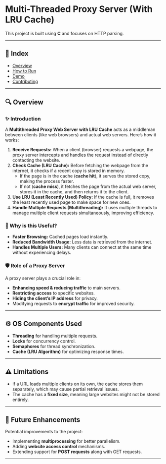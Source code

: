 # Multi-Threaded Proxy Server (With LRU Cache)

This project is built using **C** and focuses on HTTP parsing.

---

## 📌 Index
- [Overview](#overview)
- [How to Run](#how-to-run)
- [Demo](#demo)
- [Contributing](#contributing)

---

## 🔍 Overview

### ✨ Introduction
A **Multithreaded Proxy Web Server with LRU Cache** acts as a middleman between clients (like web browsers) and actual web servers. Here’s how it works:

1. **Receive Requests:** When a client (browser) requests a webpage, the proxy server intercepts and handles the request instead of directly contacting the website.
2. **Check Cache (LRU Cache):** Before fetching the webpage from the internet, it checks if a recent copy is stored in memory.
   - If the page is in the cache (**cache hit**), it serves the stored copy, making the process faster.
   - If not (**cache miss**), it fetches the page from the actual web server, stores it in the cache, and then returns it to the client.
3. **Use LRU (Least Recently Used) Policy:** If the cache is full, it removes the least recently used page to make space for new ones.
4. **Handle Multiple Requests (Multithreading):** It uses multiple threads to manage multiple client requests simultaneously, improving efficiency.

### 🚀 Why is this Useful?
- **Faster Browsing:** Cached pages load instantly.
- **Reduced Bandwidth Usage:** Less data is retrieved from the internet.
- **Handles Multiple Users:** Many clients can connect at the same time without experiencing delays.

### 🛡 Role of a Proxy Server
A proxy server plays a crucial role in:
- **Enhancing speed & reducing traffic** to main servers.
- **Restricting access** to specific websites.
- **Hiding the client’s IP address** for privacy.
- Modifying requests to **encrypt traffic** for improved security.

---

## ⚙ OS Components Used
- **Threading** for handling multiple requests.
- **Locks** for concurrency control.
- **Semaphores** for thread synchronization.
- **Cache (LRU Algorithm)** for optimizing response times.

---

## ⚠ Limitations
- If a URL loads multiple clients on its own, the cache stores them separately, which may cause partial retrieval issues.
- The cache has a **fixed size**, meaning large websites might not be stored entirely.

---

## 🔧 Future Enhancements
Potential improvements to the project:
- Implementing **multiprocessing** for better parallelism.
- Adding **website access control** mechanisms.
- Extending support for **POST requests** along with GET requests.

---
